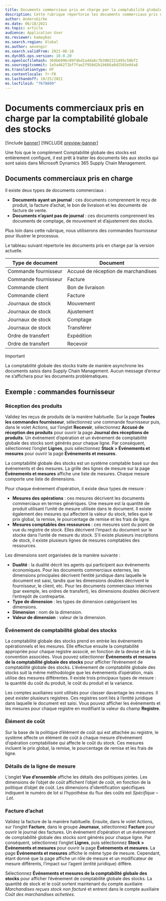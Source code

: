 ```yaml
---
title: Documents commerciaux pris en charge par la comptabilité globale des stocks
description: Cette rubrique répertorie les documents commerciaux pris en charge par la comptabilité globale des stocks. Elle fournit également un exemple détaillé de documents de commande fournisseur.
author: AndersGirke
ms.date: 06/18/2021
ms.topic: article
audience: Application User
ms.reviewer: kamaybac
ms.search.region: Global
ms.author: aevengir
ms.search.validFrom: 2021-06-18
ms.dyn365.ops.version: 10.0.20
ms.openlocfilehash: 369b6996c09f4bd1a4da8c7b3902221495c58bf2
ms.sourcegitcommit: 1e5a46271bf7fae2f958d2b1b666a8d2583e04a8
ms.translationtype: HT
ms.contentlocale: fr-FR
ms.lasthandoff: 10/25/2021
ms.locfileid: "7678809"
---
```

# <a name="business-documents-supported-by-global-inventory-accounting"></a>Documents commerciaux pris en charge par la comptabilité globale des stocks

[!include [banner](../includes/banner.md)]
[!INCLUDE [preview-banner](../includes/preview-banner.md)] <!--KFM: Until 4/30/2022 -->

Une fois que le complément Comptabilité globale des stocks est entièrement configuré, il est prêt à traiter les documents liés aux stocks qui sont saisis dans Microsoft Dynamics 365 Supply Chain Management.

## <a name="supported-business-documents"></a>Documents commerciaux pris en charge

Il existe deux types de documents commerciaux :

- **Documents ayant un journal** : ces documents comprennent le reçu de produit, la facture d’achat, le bon de livraison et les documents de facture de vente.
- **Documents n’ayant pas de journal** : ces documents comprennent les documents de comptage, de mouvement et d’ajustement des stocks.

Plus loin dans cette rubrique, nous utiliserons des commandes fournisseur pour illustrer le processus.

Le tableau suivant répertorie les documents pris en charge par la version actuelle.

| Type de document      | Document        |
|--------------------|-----------------|
| Commande fournisseur     | Accusé de réception de marchandises |
| Commande fournisseur     | Facture         |
| Commande client        | Bon de livraison    |
| Commande client        | Facture         |
| Journaux de stock | Mouvement        |
| Journaux de stock | Ajustement      |
| Journaux de stock | Comptage        |
| Journaux de stock | Transférer        |
| Ordre de transfert     | Expédition        |
| Ordre de transfert     | Recevoir         |

> [!IMPORTANT]
> La comptabilité globale des stocks traite de manière asynchrone les documents saisis dans Supply Chain Management. Aucun message d’erreur ne s’affichera pour les documents problématiques.

## <a name="example-purchase-order"></a>Exemple : commandes fournisseur

### <a name="product-receipt"></a>Réception des produits

Validez les reçus de produits de la manière habituelle. Sur la page **Toutes les commandes fournisseur**, sélectionnez une commande fournisseur puis, dans le volet Actions, sur l’onglet **Recevoir**, sélectionnez **Accusé de réception des produits** pour ouvrir la page **Journal des réceptions de produits**. Un événement d’opération et un événement de comptabilité globale des stocks sont générés pour chaque ligne. Par conséquent, sélectionnez l’onglet **Lignes**, puis sélectionnez **Stock \> Événements et mesures** pour ouvrir la page **Événements et mesures**.

La comptabilité globale des stocks est un système comptable basé sur des événements et des mesures. La grille des lignes de mesure sur la page **Événements et mesures** affiche une liste de mesures. Chaque mesure comporte une liste de dimensions.

Pour chaque événement d’opération, il existe deux types de mesure :

- **Mesures des opérations** : ces mesures décrivent les documents commerciaux en termes génériques. Une mesure est la quantité de produit utilisant l’unité de mesure utilisée dans le document. Il existe également des mesures qui affectent la valeur du stock, telles que le prix global, la remise, le pourcentage de remise et les frais de ligne.
- **Mesures comptables des ressources** : ces mesures sont du point de vue du registre de stock. Elles décrivent l’impact du document sur le stocke dans l’unité de mesure du stock. S’il existe plusieurs inscriptions de stock, il existe plusieurs lignes de mesures comptables des ressources.

Les dimensions sont organisées de la manière suivante :

- **Dualité** : la dualité décrit les agents qui participent aux événements économiques. Pour les documents commerciaux externes, les dimensions principales décrivent l’entité juridique dans laquelle le document est saisi, tandis que les dimensions doubles décrivent le fournisseur, le client, etc. Pour les documents commerciaux internes (par exemple, les ordres de transfert), les dimensions doubles décrivent l’entrepôt de contrepartie.
- **Type de dimension** : les types de dimension catégorisent les dimensions.
- **Dimension** : nom de la dimension.
- **Valeur de dimension** : valeur de la dimension.

### <a name="global-inventory-accounting-event"></a>Événement de comptabilité global des stocks

La comptabilité globale des stocks prend en entrée les événements opérationnels et les mesures. Elle effectue ensuite la comptabilité appropriée pour chaque registre associé, en fonction de la devise et de la convention associées. Vous pouvez sélectionner **Événements et mesures de la comptabilité globale des stocks** pour afficher l’événement de comptabilité globale des stocks. L’événement de comptabilité globale des stocks suit la même méthodologie que les événements d’opération, mais utilise des mesures différentes. Il existe trois principaux types de mesure : la quantité du coût du produit, le coût du produit et la variance.

Les comptes auxiliaires sont utilisés pour classer davantage les mesures. Il peut exister plusieurs registres. Ces registres sont liés à l’entité juridique dans laquelle le document est saisi. Vous pouvez afficher les événements et les mesures pour chaque registre en modifiant la valeur du champ **Registre**.

### <a name="cost-element"></a>Élément de coût

Sur la base de la politique d’élément de coût qui est attachée au registre, le système affecte un élément de coût à chaque mesure d’événement d’opération comptabilisée qui affecte le coût du stock. Ces mesures incluent le prix global, la remise, le pourcentage de remise et les frais de ligne.

### <a name="measurement-line-details"></a>Détails de la ligne de mesure

L’onglet **Vue d’ensemble** affiche les détails des politiques jointes. Les dimensions de l’objet de coût affichent l’objet de coût, en fonction de la politique d’objet de coût. Les dimensions d’identification spécifiques indiquent le numéro de lot si l’hypothèse du flux des coûts est *Spécifique – Lot*.

### <a name="purchase-invoice"></a>Facture d’achat

Validez la facture de la manière habituelle. Ensuite, dans le volet Actions, sur l’onglet **Facture**, dans le groupe **Journaux**, sélectionnez **Facture** pour ouvrir le journal des factures. Un événement d’opération et un événement de comptabilité globale des stocks sont générés pour chaque ligne. Par conséquent, sélectionnez l’onglet **Lignes**, puis sélectionnez **Stock \> Événements et mesures** pour ouvrir la page **Événements et mesures**. La page **Événements et mesures** affiche le même type de mesure. Cependant, étant donné que la page affiche un rôle de mesure et un modificateur de mesure différents, l’impact sur l’agent (entité juridique) diffère.

Sélectionnez **Événements et mesures de la comptabilité globale des stocks** pour afficher l’événement de comptabilité globale des stocks. La quantité de stock et le coût sortent maintenant du compte auxiliaire *Marchandises reçues stock non facturé* et entrent dans le compte auxiliaire *Coût des marchandises achetées*.
